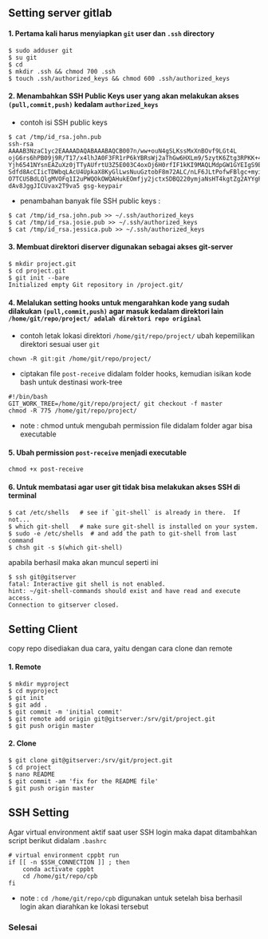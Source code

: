 ## Setting server gitlab
#### 1. Pertama kali harus menyiapkan `git` user dan `.ssh` directory
```
$ sudo adduser git
$ su git
$ cd
$ mkdir .ssh && chmod 700 .ssh
$ touch .ssh/authorized_keys && chmod 600 .ssh/authorized_keys
```

#### 2. Menambahkan SSH Public Keys user yang akan melakukan akses `(pull,commit,push)` kedalam `authorized_keys`
- contoh isi SSH public keys
```
$ cat /tmp/id_rsa.john.pub
ssh-rsa AAAAB3NzaC1yc2EAAAADAQABAAABAQCB007n/ww+ouN4gSLKssMxXnBOvf9LGt4L
ojG6rs6hPB09j9R/T17/x4lhJA0F3FR1rP6kYBRsWj2aThGw6HXLm9/5zytK6Ztg3RPKK+4k
Yjh6541NYsnEAZuXz0jTTyAUfrtU3Z5E003C4oxOj6H0rfIF1kKI9MAQLMdpGW1GYEIgS9Ez
Sdfd8AcCIicTDWbqLAcU4UpkaX8KyGlLwsNuuGztobF8m72ALC/nLF6JLtPofwFBlgc+myiv
O7TCUSBdLQlgMVOFq1I2uPWQOkOWQAHukEOmfjy2jctxSDBQ220ymjaNsHT4kgtZg2AYYgPq
dAv8JggJICUvax2T9va5 gsg-keypair
```
- penambahan banyak file SSH public keys :
```
$ cat /tmp/id_rsa.john.pub >> ~/.ssh/authorized_keys
$ cat /tmp/id_rsa.josie.pub >> ~/.ssh/authorized_keys
$ cat /tmp/id_rsa.jessica.pub >> ~/.ssh/authorized_keys
```

#### 3. Membuat direktori diserver digunakan sebagai akses git-server
```
$ mkdir project.git
$ cd project.git
$ git init --bare
Initialized empty Git repository in /project.git/
```


#### 4. Melalukan setting hooks untuk mengarahkan kode yang sudah dilakukan `(pull,commit,push)` agar masuk kedalam direktori lain `/home/git/repo/project/ adalah direktori repo original`
- contoh letak lokasi direktori `/home/git/repo/project/` ubah kepemilikan direktori sesuai user `git`
```
chown -R git:git /home/git/repo/project/
```
- ciptakan file `post-receive` didalam folder hooks, kemudian isikan kode bash untuk destinasi work-tree
```
#!/bin/bash
GIT_WORK_TREE=/home/git/repo/project/ git checkout -f master
chmod -R 775 /home/git/repo/project/
```
* note : chmod untuk mengubah permission file didalam folder agar bisa executable

#### 5. Ubah permission `post-receive`  menjadi executable
```
chmod +x post-receive
```

#### 6. Untuk membatasi agar user git tidak bisa melakukan akses SSH di terminal
```
$ cat /etc/shells   # see if `git-shell` is already in there.  If not...
$ which git-shell   # make sure git-shell is installed on your system.
$ sudo -e /etc/shells  # and add the path to git-shell from last command
$ chsh git -s $(which git-shell)
```
apabila berhasil maka akan muncul seperti ini
```
$ ssh git@gitserver
fatal: Interactive git shell is not enabled.
hint: ~/git-shell-commands should exist and have read and execute access.
Connection to gitserver closed.
```

## Setting Client
copy repo disediakan dua cara, yaitu dengan cara clone dan remote

#### 1. Remote
```
$ mkdir myproject
$ cd myproject
$ git init
$ git add .
$ git commit -m 'initial commit'
$ git remote add origin git@gitserver:/srv/git/project.git
$ git push origin master
```

#### 2. Clone
```
$ git clone git@gitserver:/srv/git/project.git
$ cd project
$ nano README
$ git commit -am 'fix for the README file'
$ git push origin master
```

## SSH Setting
Agar virtual environment aktif saat user SSH login maka dapat ditambahkan script berikut didalam `.bashrc`
```
# virtual environment cppbt run
if [[ -n $SSH_CONNECTION ]] ; then
    conda activate cppbt
    cd /home/git/repo/cpb
fi
```

* note : `cd /home/git/repo/cpb` digunakan untuk setelah bisa berhasil login akan diarahkan ke lokasi tersebut

### Selesai
